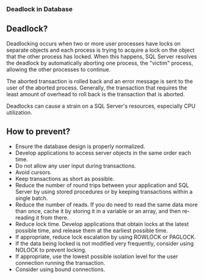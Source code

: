 ### Deadlock in Database

## Deadlock?
Deadlocking occurs when two or more user processes have locks on separate objects and each process is trying to acquire a lock on the object that the other process has locked. When this happens, SQL Server resolves the deadlock by automatically aborting one process, the "victim" process, allowing the other processes to continue.

The aborted transaction is rolled back and an error message is sent to the user of the aborted process. Generally, the transaction that requires the least amount of overhead to roll back is the transaction that is aborted.

Deadlocks can cause a strain on a SQL Server's resources, especially CPU utilization.

## How to prevent?
- Ensure the database design is properly normalized.
- Develop applications to access server objects in the same order each time.
- Do not allow any user input during transactions.
- Avoid cursors.
- Keep transactions as short as possible.
- Reduce the number of round trips between your application and SQL Server by using stored procedures or by keeping transactions within a single batch.
- Reduce the number of reads. If you do need to read the same data more than once, cache it by storing it in a variable or an array, and then re-reading it from there.
- Reduce lock time. Develop applications that obtain locks at the latest possible time, and release them at the earliest possible time.
- If appropriate, reduce lock escalation by using ROWLOCK or PAGLOCK.
- If the data being locked is not modified very frequently, consider using NOLOCK to prevent locking.
- If appropriate, use the lowest possible isolation level for the user connection running the transaction.
- Consider using bound connections.